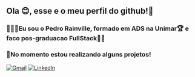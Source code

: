 ## Ola 😊, esse e o meu perfil do github!🎯


### 👨🏻‍💻Eu sou o Pedro Rainville, formado em ADS na Unimar🏆 e faco pos-graduacao FullStack💪🏼

### 🧠No momento estou realizando alguns projetos!


[![Gmail](https://img.shields.io/badge/Gmail-D14836?style=for-the-badge&logo=gmail&logoColor=white)](pedrorainville11@gmail.com) 
[![Linkedln](https://img.shields.io/badge/LinkedIn-0077B5?style=for-the-badge&logo=linkedin&logoColor=white)](https://www.linkedin.com/in/pedrorainville/)

